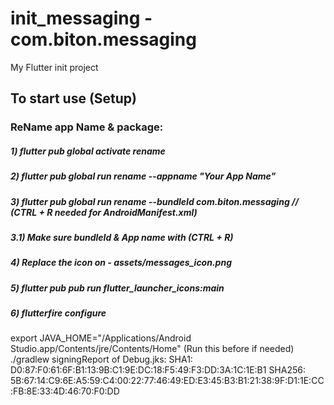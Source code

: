 # init_messaging - com.biton.messaging

My Flutter init project

## To start use (Setup)

### ReName app Name & package:
##### 1) flutter pub global activate rename
##### 2) flutter pub global run rename --appname "Your App Name"
##### 3) flutter pub global run rename --bundleId com.biton.messaging // (CTRL + R needed for AndroidManifest.xml)
##### 3.1) Make sure bundleId & App name with (CTRL + R)
##### 4) Replace the icon on - assets/messages_icon.png
##### 5) flutter pub pub run flutter_launcher_icons:main
##### 6) flutterfire configure

export JAVA_HOME="/Applications/Android Studio.app/Contents/jre/Contents/Home" (Run this before if needed)
./gradlew signingReport of Debug.jks:
SHA1:   D0:87:F0:61:6F:B1:13:9B:C1:9E:DC:18:F5:49:F3:DD:3A:1C:1E:B1
SHA256: 5B:67:14:C9:6E:A5:59:C4:00:22:77:46:49:ED:E3:45:B3:B1:21:38:9F:D1:1E:CC:FB:8E:33:4D:46:70:F0:DD
